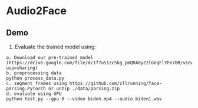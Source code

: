 # Audio2Face
## Demo
1. Evaluate the trained model using:
```Shell
a. Download our pre-trained model (https://drive.google.com/file/d/1f7uS1zcSkg_pmQRA0yZzlGnqFlYFe70R/view?usp=sharing)
b. preprocessing data
python process_data.py
c. segment frames using https://github.com/zllrunning/face-parsing.PyTorch or unzip ./data/parsing.zip
d. evaluate using GPU
python test.py --gpu 0 --video biden.mp4 --audio biden1.wav
